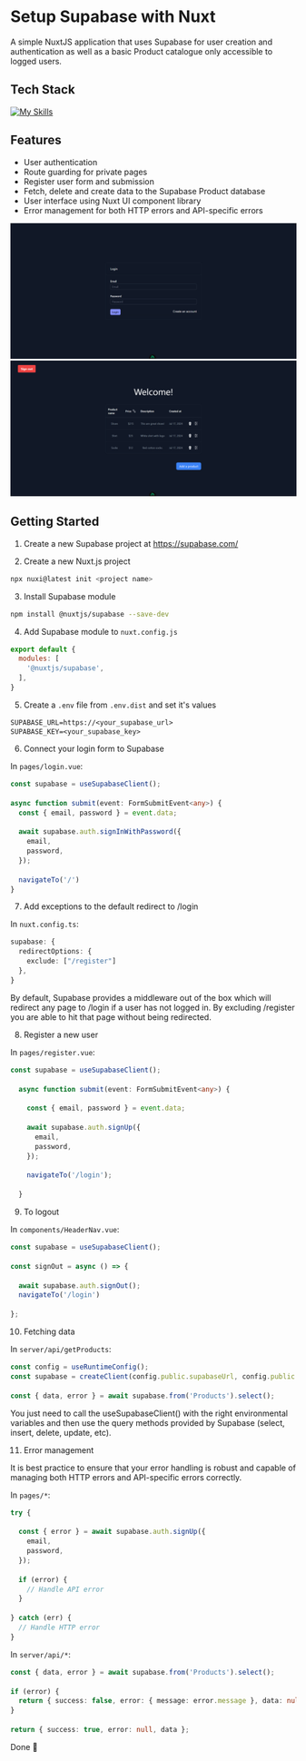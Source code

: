 # Setup Supabase with Nuxt

A simple NuxtJS application that uses Supabase for user creation and authentication as well as a basic Product catalogue only accessible to logged users.

## Tech Stack
[![My Skills](https://skillicons.dev/icons?i=vue,nuxt,supabase,tailwind)](https://skillicons.dev)

## Features

* User authentication
* Route guarding for private pages
* Register user form and submission
* Fetch, delete and create data to the Supabase Product database
* User interface using Nuxt UI component library
* Error management for both HTTP errors and API-specific errors

![Login screen](login.png?raw=true "Login screen")
![Products DB screen](products.png?raw=true "Products DB screen")

## Getting Started

1. Create a new Supabase project at https://supabase.com/

2. Create a new Nuxt.js project

```bash
npx nuxi@latest init <project name>
```

3. Install Supabase module

```bash
npm install @nuxtjs/supabase --save-dev
```

4. Add Supabase module to `nuxt.config.js`

```js
export default {
  modules: [
    '@nuxtjs/supabase',
  ],
}
```

5. Create a `.env` file from `.env.dist` and set it's values

```
SUPABASE_URL=https://<your_supabase_url>
SUPABASE_KEY=<your_supabase_key>
```

6. Connect your login form to Supabase

In `pages/login.vue`:

```typescript
const supabase = useSupabaseClient();

async function submit(event: FormSubmitEvent<any>) {
  const { email, password } = event.data;

  await supabase.auth.signInWithPassword({
    email,
    password,
  });

  navigateTo('/')
}
```

7. Add exceptions to the default redirect to /login

In `nuxt.config.ts`:

```typescript
supabase: {
  redirectOptions: {
    exclude: ["/register"]
  },
}
```

By default, Supabase provides a middleware out of the box which will redirect any page to /login if a user has not logged in. By excluding /register you are able to hit that page without being redirected. 

8. Register a new user

In `pages/register.vue`:

```typescript
const supabase = useSupabaseClient();

  async function submit(event: FormSubmitEvent<any>) {

    const { email, password } = event.data;

    await supabase.auth.signUp({
      email,
      password,
    });

    navigateTo('/login');

  }
```

9. To logout

In `components/HeaderNav.vue`:

```typescript
const supabase = useSupabaseClient();

const signOut = async () => {

  await supabase.auth.signOut();
  navigateTo('/login')

};
```

10. Fetching data

In `server/api/getProducts`:

```typescript
const config = useRuntimeConfig();
const supabase = createClient(config.public.supabaseUrl, config.public.supabaseKey);

const { data, error } = await supabase.from('Products').select();
```

You just need to call the useSupabaseClient() with the right environmental variables and then use the query methods provided by Supabase (select, insert, delete, update, etc).

11. Error management

It is best practice to ensure that your error handling is robust and capable of managing both HTTP errors and API-specific errors correctly.

In `pages/*`:

```typescript
try {

  const { error } = await supabase.auth.signUp({
    email,
    password,
  });

  if (error) {
    // Handle API error
  } 

} catch (err) {
  // Handle HTTP error
}
```

In `server/api/*`:

```typescript
const { data, error } = await supabase.from('Products').select();

if (error) {
  return { success: false, error: { message: error.message }, data: null };
}

return { success: true, error: null, data };
```

Done 🚀
